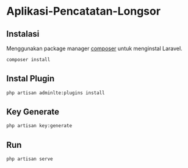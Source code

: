 # Aplikasi-Pencatatan-Longsor

## Instalasi

Menggunakan package manager [composer](https://getcomposer.org/) untuk menginstal Laravel.

```bash
composer install
```

## Instal Plugin 

```bash
php artisan adminlte:plugins install
```

## Key Generate

```bash
php artisan key:generate
```

## Run 

```bash
php artisan serve
```
